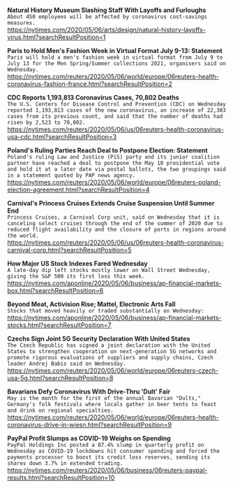 **Natural History Museum Slashing Staff With Layoffs and Furloughs**\
`About 450 employees will be affected by coronavirus cost-savings measures.`\
https://nytimes.com/2020/05/06/arts/design/natural-history-layoffs-virus.html?searchResultPosition=1

**Paris to Hold Men's Fashion Week in Virtual Format July 9-13: Statement**\
`Paris will hold a men's fashion week in virtual format from July 9 to July 13 for the Men Spring/Summer collections 2021, organisers said on Wednesday.`\
https://nytimes.com/reuters/2020/05/06/world/europe/06reuters-health-coronavirus-fashion-france.html?searchResultPosition=2

**CDC Reports 1,193,813 Coronavirus Cases, 70,802 Deaths**\
`The U.S. Centers for Disease Control and Prevention (CDC) on Wednesday reported 1,193,813 cases of the new coronavirus, an increase of 22,303 cases from its previous count, and said that the number of deaths had risen by 2,523 to 70,802.`\
https://nytimes.com/reuters/2020/05/06/us/06reuters-health-coronavirus-usa-cdc.html?searchResultPosition=3

**Poland's Ruling Parties Reach Deal to Postpone Election: Statement**\
`Poland's ruling Law and Justice (PiS) party and its junior coalition partner have reached a deal to postpone the May 10 presidential vote and hold it at a later date via postal ballots, the two groupings said in a statement quoted by PAP news agency.`\
https://nytimes.com/reuters/2020/05/06/world/europe/06reuters-poland-election-agreement.html?searchResultPosition=4

**Carnival's Princess Cruises Extends Cruise Suspension Until Summer End**\
`Princess Cruises, a Carnival Corp unit, said on Wednesday that it is canceling select cruises through the end of the summer of 2020 due to reduced flight availability and the closure of ports in regions around the world.    `\
https://nytimes.com/reuters/2020/05/06/us/06reuters-health-coronavirus-carnival-corp.html?searchResultPosition=5

**How Major US Stock Indexes Fared Wednesday**\
`A late-day dip left stocks mostly lower on Wall Street Wednesday, giving the S&P 500 its first loss this week.`\
https://nytimes.com/aponline/2020/05/06/business/ap-financial-markets-box.html?searchResultPosition=6

**Beyond Meat, Activision Rise; Mattel, Electronic Arts Fall**\
`Stocks that moved heavily or traded substantially on Wednesday: `\
https://nytimes.com/aponline/2020/05/06/business/ap-financial-markets-stocks.html?searchResultPosition=7

**Czechs Sign Joint 5G Security Declaration With United States**\
`The Czech Republic has signed a joint declaration with the United States to strengthen cooperation on next-generation 5G networks and promote rigorous evaluations of suppliers and supply chains, Czech leader Andrej Babis said on Wednesday.`\
https://nytimes.com/reuters/2020/05/06/world/europe/06reuters-czech-usa-5g.html?searchResultPosition=8

**Bavarians Defy Coronavirus With Drive-Thru 'Dult' Fair**\
`May is the month for the first of the annual Bavarian "Dults," Germany's folk festivals where locals gather in beer tents to feast and drink on regional specialties.`\
https://nytimes.com/reuters/2020/05/06/world/europe/06reuters-health-coronavirus-drive-in-wiesn.html?searchResultPosition=9

**PayPal Profit Slumps as COVID-19 Weighs on Spending**\
`PayPal Holdings Inc posted a 87.4% slump in quarterly profit on Wednesday as COVID-19 lockdowns hit consumer spending and forced the payments processor to boost its credit loss reserves, sending its shares down 3.7% in extended trading.`\
https://nytimes.com/reuters/2020/05/06/business/06reuters-paypal-results.html?searchResultPosition=10

